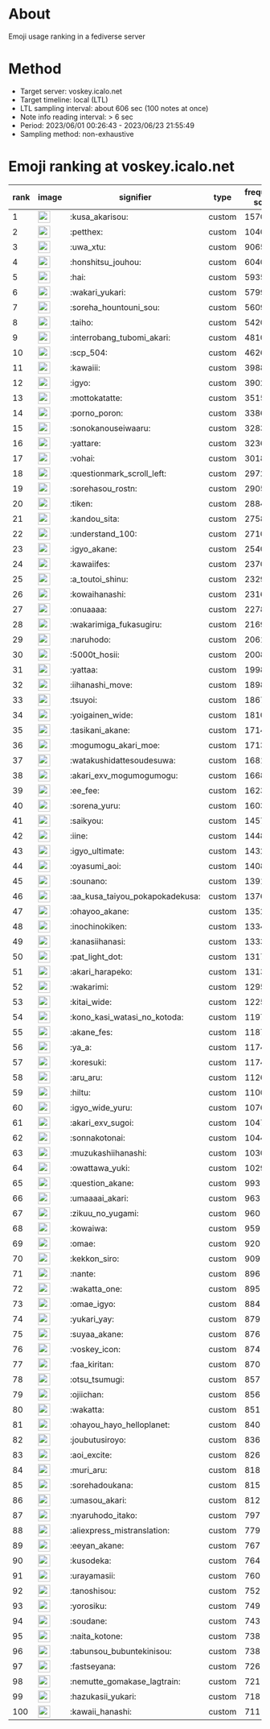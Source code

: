 # About
Emoji usage ranking in a fediverse server

# Method
- Target server: voskey.icalo.net
- Target timeline: local (LTL)
- LTL sampling interval: about 606 sec (100 notes at once)
- Note info reading interval: > 6 sec
- Period: 2023/06/01 00:26:43 - 2023/06/23 21:55:49 
- Sampling method: non-exhaustive

# Emoji ranking at voskey.icalo.net

|rank|image|signifier|type|frequency score|
|----|----|----|----|----|
|1|<img height="24" src="https://voskey.icalo.net/emoji/kusa_akarisou.webp">|:kusa_akarisou:|custom|15704|
|2|<img height="24" src="https://voskey.icalo.net/emoji/petthex.webp">|:petthex:|custom|10405|
|3|<img height="24" src="https://voskey.icalo.net/emoji/uwa_xtu.webp">|:uwa_xtu:|custom|9065|
|4|<img height="24" src="https://voskey.icalo.net/emoji/honshitsu_jouhou.webp">|:honshitsu_jouhou:|custom|6040|
|5|<img height="24" src="https://voskey.icalo.net/emoji/hai.webp">|:hai:|custom|5935|
|6|<img height="24" src="https://voskey.icalo.net/emoji/wakari_yukari.webp">|:wakari_yukari:|custom|5799|
|7|<img height="24" src="https://voskey.icalo.net/emoji/soreha_hountouni_sou.webp">|:soreha_hountouni_sou:|custom|5609|
|8|<img height="24" src="https://voskey.icalo.net/emoji/taiho.webp">|:taiho:|custom|5420|
|9|<img height="24" src="https://voskey.icalo.net/emoji/interrobang_tubomi_akari.webp">|:interrobang_tubomi_akari:|custom|4810|
|10|<img height="24" src="https://voskey.icalo.net/emoji/scp_504.webp">|:scp_504:|custom|4626|
|11|<img height="24" src="https://voskey.icalo.net/emoji/kawaiii.webp">|:kawaiii:|custom|3988|
|12|<img height="24" src="https://voskey.icalo.net/emoji/igyo.webp">|:igyo:|custom|3902|
|13|<img height="24" src="https://voskey.icalo.net/emoji/mottokatatte.webp">|:mottokatatte:|custom|3515|
|14|<img height="24" src="https://voskey.icalo.net/emoji/porno_poron.webp">|:porno_poron:|custom|3386|
|15|<img height="24" src="https://voskey.icalo.net/emoji/sonokanouseiwaaru.webp">|:sonokanouseiwaaru:|custom|3283|
|16|<img height="24" src="https://voskey.icalo.net/emoji/yattare.webp">|:yattare:|custom|3236|
|17|<img height="24" src="https://voskey.icalo.net/emoji/vohai.webp">|:vohai:|custom|3018|
|18|<img height="24" src="https://voskey.icalo.net/emoji/questionmark_scroll_left.webp">|:questionmark_scroll_left:|custom|2972|
|19|<img height="24" src="https://voskey.icalo.net/emoji/sorehasou_rostn.webp">|:sorehasou_rostn:|custom|2905|
|20|<img height="24" src="https://voskey.icalo.net/emoji/tiken.webp">|:tiken:|custom|2884|
|21|<img height="24" src="https://voskey.icalo.net/emoji/kandou_sita.webp">|:kandou_sita:|custom|2758|
|22|<img height="24" src="https://voskey.icalo.net/emoji/understand_100.webp">|:understand_100:|custom|2710|
|23|<img height="24" src="https://voskey.icalo.net/emoji/igyo_akane.webp">|:igyo_akane:|custom|2540|
|24|<img height="24" src="https://voskey.icalo.net/emoji/kawaiifes.webp">|:kawaiifes:|custom|2370|
|25|<img height="24" src="https://voskey.icalo.net/emoji/a_toutoi_shinu.webp">|:a_toutoi_shinu:|custom|2329|
|26|<img height="24" src="https://voskey.icalo.net/emoji/kowaihanashi.webp">|:kowaihanashi:|custom|2316|
|27|<img height="24" src="https://voskey.icalo.net/emoji/onuaaaa.webp">|:onuaaaa:|custom|2278|
|28|<img height="24" src="https://voskey.icalo.net/emoji/wakarimiga_fukasugiru.webp">|:wakarimiga_fukasugiru:|custom|2169|
|29|<img height="24" src="https://voskey.icalo.net/emoji/naruhodo.webp">|:naruhodo:|custom|2061|
|30|<img height="24" src="https://voskey.icalo.net/emoji/5000t_hosii.webp">|:5000t_hosii:|custom|2008|
|31|<img height="24" src="https://voskey.icalo.net/emoji/yattaa.webp">|:yattaa:|custom|1998|
|32|<img height="24" src="https://voskey.icalo.net/emoji/iihanashi_move.webp">|:iihanashi_move:|custom|1898|
|33|<img height="24" src="https://voskey.icalo.net/emoji/tsuyoi.webp">|:tsuyoi:|custom|1867|
|34|<img height="24" src="https://voskey.icalo.net/emoji/yoigainen_wide.webp">|:yoigainen_wide:|custom|1810|
|35|<img height="24" src="https://voskey.icalo.net/emoji/tasikani_akane.webp">|:tasikani_akane:|custom|1714|
|36|<img height="24" src="https://voskey.icalo.net/emoji/mogumogu_akari_moe.webp">|:mogumogu_akari_moe:|custom|1713|
|37|<img height="24" src="https://voskey.icalo.net/emoji/watakushidattesoudesuwa.webp">|:watakushidattesoudesuwa:|custom|1681|
|38|<img height="24" src="https://voskey.icalo.net/emoji/akari_exv_mogumogumogu.webp">|:akari_exv_mogumogumogu:|custom|1668|
|39|<img height="24" src="https://voskey.icalo.net/emoji/ee_fee.webp">|:ee_fee:|custom|1623|
|40|<img height="24" src="https://voskey.icalo.net/emoji/sorena_yuru.webp">|:sorena_yuru:|custom|1603|
|41|<img height="24" src="https://voskey.icalo.net/emoji/saikyou.webp">|:saikyou:|custom|1457|
|42|<img height="24" src="https://voskey.icalo.net/emoji/iine.webp">|:iine:|custom|1448|
|43|<img height="24" src="https://voskey.icalo.net/emoji/igyo_ultimate.webp">|:igyo_ultimate:|custom|1432|
|44|<img height="24" src="https://voskey.icalo.net/emoji/oyasumi_aoi.webp">|:oyasumi_aoi:|custom|1408|
|45|<img height="24" src="https://voskey.icalo.net/emoji/sounano.webp">|:sounano:|custom|1391|
|46|<img height="24" src="https://voskey.icalo.net/emoji/aa_kusa_taiyou_pokapokadekusa.webp">|:aa_kusa_taiyou_pokapokadekusa:|custom|1376|
|47|<img height="24" src="https://voskey.icalo.net/emoji/ohayoo_akane.webp">|:ohayoo_akane:|custom|1352|
|48|<img height="24" src="https://voskey.icalo.net/emoji/inochinokiken.webp">|:inochinokiken:|custom|1334|
|49|<img height="24" src="https://voskey.icalo.net/emoji/kanasiihanasi.webp">|:kanasiihanasi:|custom|1333|
|50|<img height="24" src="https://voskey.icalo.net/emoji/pat_light_dot.webp">|:pat_light_dot:|custom|1317|
|51|<img height="24" src="https://voskey.icalo.net/emoji/akari_harapeko.webp">|:akari_harapeko:|custom|1313|
|52|<img height="24" src="https://voskey.icalo.net/emoji/wakarimi.webp">|:wakarimi:|custom|1295|
|53|<img height="24" src="https://voskey.icalo.net/emoji/kitai_wide.webp">|:kitai_wide:|custom|1225|
|54|<img height="24" src="https://voskey.icalo.net/emoji/kono_kasi_watasi_no_kotoda.webp">|:kono_kasi_watasi_no_kotoda:|custom|1197|
|55|<img height="24" src="https://voskey.icalo.net/emoji/akane_fes.webp">|:akane_fes:|custom|1187|
|56|<img height="24" src="https://voskey.icalo.net/emoji/ya_a.webp">|:ya_a:|custom|1174|
|57|<img height="24" src="https://voskey.icalo.net/emoji/koresuki.webp">|:koresuki:|custom|1174|
|58|<img height="24" src="https://voskey.icalo.net/emoji/aru_aru.webp">|:aru_aru:|custom|1126|
|59|<img height="24" src="https://voskey.icalo.net/emoji/hiltu.webp">|:hiltu:|custom|1100|
|60|<img height="24" src="https://voskey.icalo.net/emoji/igyo_wide_yuru.webp">|:igyo_wide_yuru:|custom|1076|
|61|<img height="24" src="https://voskey.icalo.net/emoji/akari_exv_sugoi.webp">|:akari_exv_sugoi:|custom|1047|
|62|<img height="24" src="https://voskey.icalo.net/emoji/sonnakotonai.webp">|:sonnakotonai:|custom|1044|
|63|<img height="24" src="https://voskey.icalo.net/emoji/muzukashiihanashi.webp">|:muzukashiihanashi:|custom|1030|
|64|<img height="24" src="https://voskey.icalo.net/emoji/owattawa_yuki.webp">|:owattawa_yuki:|custom|1029|
|65|<img height="24" src="https://voskey.icalo.net/emoji/question_akane.webp">|:question_akane:|custom|993|
|66|<img height="24" src="https://voskey.icalo.net/emoji/umaaaai_akari.webp">|:umaaaai_akari:|custom|963|
|67|<img height="24" src="https://voskey.icalo.net/emoji/zikuu_no_yugami.webp">|:zikuu_no_yugami:|custom|960|
|68|<img height="24" src="https://voskey.icalo.net/emoji/kowaiwa.webp">|:kowaiwa:|custom|959|
|69|<img height="24" src="https://voskey.icalo.net/emoji/omae.webp">|:omae:|custom|920|
|70|<img height="24" src="https://voskey.icalo.net/emoji/kekkon_siro.webp">|:kekkon_siro:|custom|909|
|71|<img height="24" src="https://voskey.icalo.net/emoji/nante.webp">|:nante:|custom|896|
|72|<img height="24" src="https://voskey.icalo.net/emoji/wakatta_one.webp">|:wakatta_one:|custom|895|
|73|<img height="24" src="https://voskey.icalo.net/emoji/omae_igyo.webp">|:omae_igyo:|custom|884|
|74|<img height="24" src="https://voskey.icalo.net/emoji/yukari_yay.webp">|:yukari_yay:|custom|879|
|75|<img height="24" src="https://voskey.icalo.net/emoji/suyaa_akane.webp">|:suyaa_akane:|custom|876|
|76|<img height="24" src="https://voskey.icalo.net/emoji/voskey_icon.webp">|:voskey_icon:|custom|874|
|77|<img height="24" src="https://voskey.icalo.net/emoji/faa_kiritan.webp">|:faa_kiritan:|custom|870|
|78|<img height="24" src="https://voskey.icalo.net/emoji/otsu_tsumugi.webp">|:otsu_tsumugi:|custom|857|
|79|<img height="24" src="https://voskey.icalo.net/emoji/ojiichan.webp">|:ojiichan:|custom|856|
|80|<img height="24" src="https://voskey.icalo.net/emoji/wakatta.webp">|:wakatta:|custom|851|
|81|<img height="24" src="https://voskey.icalo.net/emoji/ohayou_hayo_helloplanet.webp">|:ohayou_hayo_helloplanet:|custom|840|
|82|<img height="24" src="https://voskey.icalo.net/emoji/joubutusiroyo.webp">|:joubutusiroyo:|custom|836|
|83|<img height="24" src="https://voskey.icalo.net/emoji/aoi_excite.webp">|:aoi_excite:|custom|826|
|84|<img height="24" src="https://voskey.icalo.net/emoji/muri_aru.webp">|:muri_aru:|custom|818|
|85|<img height="24" src="https://voskey.icalo.net/emoji/sorehadoukana.webp">|:sorehadoukana:|custom|815|
|86|<img height="24" src="https://voskey.icalo.net/emoji/umasou_akari.webp">|:umasou_akari:|custom|812|
|87|<img height="24" src="https://voskey.icalo.net/emoji/nyaruhodo_itako.webp">|:nyaruhodo_itako:|custom|797|
|88|<img height="24" src="https://voskey.icalo.net/emoji/aliexpress_mistranslation.webp">|:aliexpress_mistranslation:|custom|779|
|89|<img height="24" src="https://voskey.icalo.net/emoji/eeyan_akane.webp">|:eeyan_akane:|custom|767|
|90|<img height="24" src="https://voskey.icalo.net/emoji/kusodeka.webp">|:kusodeka:|custom|764|
|91|<img height="24" src="https://voskey.icalo.net/emoji/urayamasii.webp">|:urayamasii:|custom|760|
|92|<img height="24" src="https://voskey.icalo.net/emoji/tanoshisou.webp">|:tanoshisou:|custom|752|
|93|<img height="24" src="https://voskey.icalo.net/emoji/yorosiku.webp">|:yorosiku:|custom|749|
|94|<img height="24" src="https://voskey.icalo.net/emoji/soudane.webp">|:soudane:|custom|743|
|95|<img height="24" src="https://voskey.icalo.net/emoji/naita_kotone.webp">|:naita_kotone:|custom|738|
|96|<img height="24" src="https://voskey.icalo.net/emoji/tabunsou_bubuntekinisou.webp">|:tabunsou_bubuntekinisou:|custom|738|
|97|<img height="24" src="https://voskey.icalo.net/emoji/fastseyana.webp">|:fastseyana:|custom|726|
|98|<img height="24" src="https://voskey.icalo.net/emoji/nemutte_gomakase_lagtrain.webp">|:nemutte_gomakase_lagtrain:|custom|721|
|99|<img height="24" src="https://voskey.icalo.net/emoji/hazukasii_yukari.webp">|:hazukasii_yukari:|custom|718|
|100|<img height="24" src="https://voskey.icalo.net/emoji/kawaii_hanashi.webp">|:kawaii_hanashi:|custom|711|
